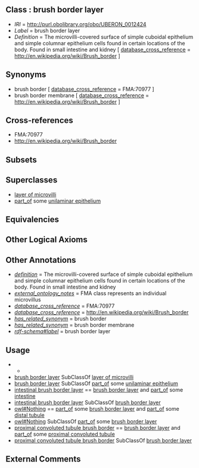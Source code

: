 
## Class : brush border layer

 * *IRI* = http://purl.obolibrary.org/obo/UBERON_0012424
 * *Label* = brush border layer
 * *Definition* = The microvilli-covered surface of simple cuboidal epithelium and simple columnar epithelium cells found in certain locations of the body. Found in small intestine and kidney [ [database_cross_reference](../../ef/oboInOwl#hasDbXref.md) = http://en.wikipedia.org/wiki/Brush_border ]

## Synonyms

 * brush border [ [database_cross_reference](../../ef/oboInOwl#hasDbXref.md) = FMA:70977 ]
 * brush border membrane [ [database_cross_reference](../../ef/oboInOwl#hasDbXref.md) = http://en.wikipedia.org/wiki/Brush_border ]

## Cross-references

 * FMA:70977
 * http://en.wikipedia.org/wiki/Brush_border

## Subsets


## Superclasses

 * [layer of microvilli](../../UBERON/23/UBERON_0012423.md)
 * [part_of](../../BFO/50/BFO_0000050.md) some [unilaminar epithelium](../../UBERON/90/UBERON_0000490.md)

## Equivalencies


## Other Logical Axioms


## Other Annotations

 * *[definition](../../IAO/15/IAO_0000115.md)* = The microvilli-covered surface of simple cuboidal epithelium and simple columnar epithelium cells found in certain locations of the body. Found in small intestine and kidney
 * *[external_ontology_notes](../../UBPROP/12/UBPROP_0000012.md)* = FMA class represents an individual microvillus
 * *[database_cross_reference](../../ef/oboInOwl#hasDbXref.md)* = FMA:70977
 * *[database_cross_reference](../../ef/oboInOwl#hasDbXref.md)* = http://en.wikipedia.org/wiki/Brush_border
 * *[has_related_synonym](../../ym/oboInOwl#hasRelatedSynonym.md)* = brush border
 * *[has_related_synonym](../../ym/oboInOwl#hasRelatedSynonym.md)* = brush border membrane
 * *[rdf-schema#label](../../el/rdf-schema#label.md)* = brush border layer

## Usage

 * -
 * [brush border layer](../../UBERON/24/UBERON_0012424.md) SubClassOf [layer of microvilli](../../UBERON/23/UBERON_0012423.md)
 * [brush border layer](../../UBERON/24/UBERON_0012424.md) SubClassOf [part_of](../../BFO/50/BFO_0000050.md) some [unilaminar epithelium](../../UBERON/90/UBERON_0000490.md)
 * [intestinal brush border layer](../../UBERON/27/UBERON_0012427.md) == [brush border layer](../../UBERON/24/UBERON_0012424.md) and [part_of](../../BFO/50/BFO_0000050.md) some [intestine](../../UBERON/60/UBERON_0000160.md)
 * [intestinal brush border layer](../../UBERON/27/UBERON_0012427.md) SubClassOf [brush border layer](../../UBERON/24/UBERON_0012424.md)
 * [owl#Nothing](../../ng/owl#Nothing.md) == [part_of](../../BFO/50/BFO_0000050.md) some [brush border layer](../../UBERON/24/UBERON_0012424.md) and [part_of](../../BFO/50/BFO_0000050.md) some [distal tubule](../../UBERON/35/UBERON_0004135.md)
 * [owl#Nothing](../../ng/owl#Nothing.md) SubClassOf [part_of](../../BFO/50/BFO_0000050.md) some [brush border layer](../../UBERON/24/UBERON_0012424.md)
 * [proximal convoluted tubule brush border](../../UBERON/28/UBERON_0012428.md) == [brush border layer](../../UBERON/24/UBERON_0012424.md) and [part_of](../../BFO/50/BFO_0000050.md) some [proximal convoluted tubule](../../UBERON/87/UBERON_0001287.md)
 * [proximal convoluted tubule brush border](../../UBERON/28/UBERON_0012428.md) SubClassOf [brush border layer](../../UBERON/24/UBERON_0012424.md)

## External Comments

